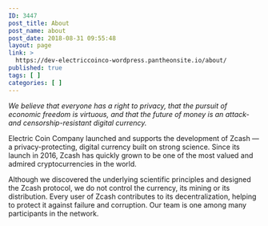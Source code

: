 ```yaml
---
ID: 3447
post_title: About
post_name: about
post_date: 2018-08-31 09:55:48
layout: page
link: >
  https://dev-electriccoinco-wordpress.pantheonsite.io/about/
published: true
tags: [ ]
categories: [ ]
---
```

<p><em><span class="text-fancy">We believe that everyone has a right to privacy, that the pursuit of economic freedom is virtuous, and that the future of money is an attack- and censorship-resistant digital currency.</span></em></p>
<p>Electric Coin Company launched and supports the development of Zcash — a privacy-protecting, digital currency built on strong science. Since its launch in 2016, Zcash has quickly grown to be one of the most valued and admired cryptocurrencies in the world.</p>
<p>Although we discovered the underlying scientific principles and designed the Zcash protocol, we do not control the currency, its mining or its distribution. Every user of Zcash contributes to its decentralization, helping to protect it against failure and corruption. Our team is one among many participants in the network.</p>
			